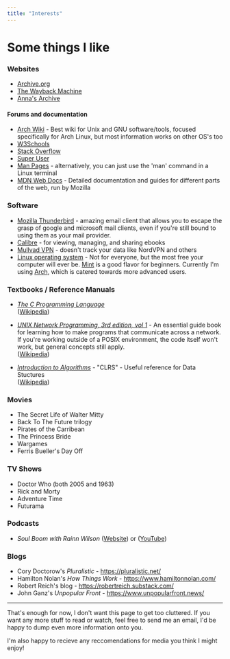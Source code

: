 ```yaml
---
title: "Interests"
---
```

# Some things I like
### Websites
- [Archive.org](https://archive.org/)
- [The Wayback Machine](https://web.archive.org/)
- [Anna's Archive](https://annas-archive.org/)

#### Forums and documentation
- [Arch Wiki](https://wiki.archlinux.org) - Best wiki for Unix and GNU software/tools, focused specifically for Arch Linux, but most information works on other OS's too
- [W3Schools](https://www.w3schools.com/)
- [Stack Overflow](https://stackoverflow.com/)
- [Super User](https://superuser.com/)
- [Man Pages](https://www.man7.org/linux/man-pages/) - alternatively, you can just use the 'man' command in a Linux terminal
- [MDN Web Docs](https://developer.mozilla.org) - Detailed documentation and guides for different parts of the web, run by Mozilla

### Software
- [Mozilla Thunderbird](https://en.wikipedia.org/wiki/Mozilla_Thunderbird) - amazing email client that allows you to escape the grasp of google and microsoft mail clients, even if you're still bound to using them as your mail provider.
- [Calibre](https://calibre-ebook.com/) - for viewing, managing, and sharing ebooks
- [Mullvad VPN](https://mullvad.net/en) - doesn't track your data like NordVPN and others
- [Linux operating system](https://en.wikipedia.org/wiki/Linux) - Not for everyone, but the most free your computer will ever be. [Mint](https://www.linuxmint.com/) is a good flavor for beginners. Currently I'm using [Arch](https://archlinux.org/), which is catered towards more advanced users.

### Textbooks / Reference Manuals
- _<u>The C Programming Language</u>_\
    ([Wikipedia](https://en.wikipedia.org/wiki/The_C_Programming_Language))

- _<u>UNIX Network Programming, 3rd edition, vol 1</u>_ - An essential guide book for learning how to make programs that communicate across a network. If you're working outside of a POSIX environment, the code itself won't work, but general concepts still apply.\
    ([Wikipedia](https://en.wikipedia.org/wiki/UNIX_Network_Programming))

- _<u>Introduction to Algorithms</u>_ - "CLRS" - Useful reference for Data Stuctures\
    ([Wikipedia](https://en.wikipedia.org/wiki/Introduction_to_Algorithms))

### Movies
- The Secret Life of Walter Mitty
- Back To The Future trilogy
- Pirates of the Carribean
- The Princess Bride
- Wargames
- Ferris Bueller's Day Off

### TV Shows
- Doctor Who (both 2005 and 1963)
- Rick and Morty
- Adventure Time
- Futurama

### Podcasts
- _Soul Boom with Rainn Wilson_ ([Website](https://www.soulboom.com/)) or ([YouTube](https://www.youtube.com/@SoulBoom))

### Blogs
- Cory Doctorow's _Pluralistic_ - <https://pluralistic.net/>
- Hamilton Nolan's _How Things Work_ - <https://www.hamiltonnolan.com/>
- Robert Reich's blog - <https://robertreich.substack.com/>
- John Ganz's _Unpopular Front_ - <https://www.unpopularfront.news/>

<hr>

That's enough for now, I don't want this page to get too cluttered. If you want any more stuff to read or watch, feel free to send me an email, I'd be happy to dump even more information onto you.

I'm also happy to recieve any reccomendations for media you think I might enjoy!